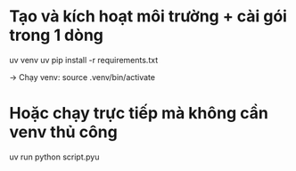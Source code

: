 # Tạo và kích hoạt môi trường + cài gói trong 1 dòng
uv venv
uv pip install -r requirements.txt

-> Chạy venv: source .venv/bin/activate

# Hoặc chạy trực tiếp mà không cần venv thủ công
uv run python script.pyu